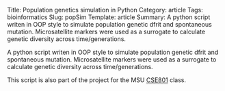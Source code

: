 Title: Population genetics simulation in Python
Category: article
Tags: bioinformatics
Slug: popSim
Template: article
Summary: A python script writen in OOP style to simulate population genetic dfrit and spontaneous mutation. Microsatellite markers were used as a surrogate to calculate genetic diversity across time/generations.  

A python script writen in OOP style to simulate population genetic dfrit and spontaneous mutation. Microsatellite markers were used as a surrogate to calculate genetic diversity across time/generations. 

This script is also part of the project for the MSU [CSE801](http://alproductions.us/CSE801/) class. 

<script src="https://gist.github.com/wjidea/b9d55b67cfed54517a54.js"></script>
